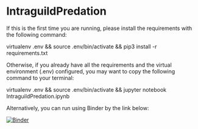 # IntraguildPredation

If this is the first time you are running, please install the requirements with the following command:

virtualenv .env && source .env/bin/activate && pip3 install -r requirements.txt

Otherwise, if you already have all the requirements and the virtual environment (.env) configured, you may want to copy the following command to your terminal:

virtualenv .env && source .env/bin/activate && jupyter notebook IntraguildPredation.ipynb

Alternatively, you can run using Binder by the link below:

[![Binder](https://mybinder.org/badge_logo.svg)](https://mybinder.org/v2/gh/Tungdil01/IntraguildPredation/HEAD)
